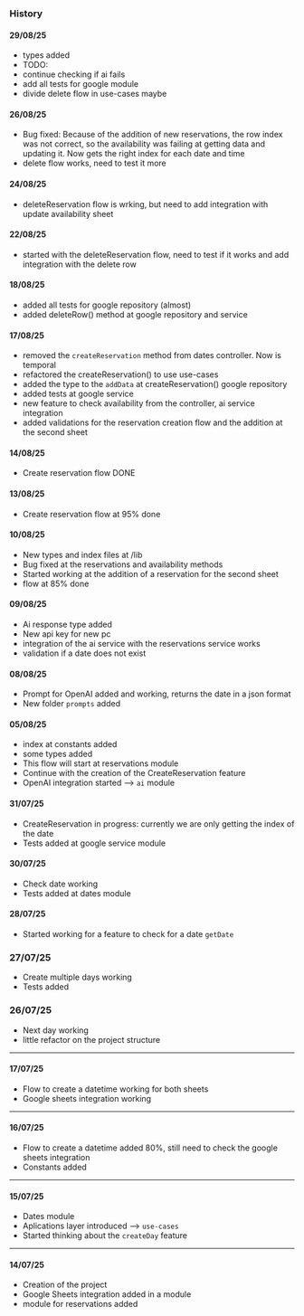 ### History

#### 29/08/25
- types added 
- TODO:
 - continue checking if ai fails 
 - add all tests for google module
 - divide delete flow in use-cases maybe

#### 26/08/25
- Bug fixed: Because of the addition of new reservations, the row index was not correct, so the availability was failing at getting data and updating it. Now gets the right index for each date and time
- delete flow works, need to test it more

#### 24/08/25
- deleteReservation flow is wrking, but need to add integration with update availability sheet

#### 22/08/25
- started with the deleteReservation flow, need to test if it works and add integration with the delete row

#### 18/08/25
- added all tests for google repository (almost)
- added deleteRow() method at google repository and service

#### 17/08/25
- removed the `createReservation` method from dates controller. Now is temporal
- refactored the createReservation() to use use-cases
- added the type to the `addData` at createReservation() google repository
- added tests at google service
- new feature to check availability from the controller, ai service integration
- added validations for the reservation creation flow and the addition at the second sheet

#### 14/08/25
- Create reservation flow DONE
 

#### 13/08/25
- Create reservation flow at 95% done

#### 10/08/25
- New types and index files at /lib
- Bug fixed at the reservations and availability methods
- Started working at the addition of a reservation for the second sheet
- flow at 85% done

#### 09/08/25
- Ai response type added
- New api key for new pc
- integration of the ai service with the reservations service works
- validation if a date does not exist

#### 08/08/25
- Prompt for OpenAI added and working, returns the date in a json format
- New folder `prompts` added

#### 05/08/25
- index at constants added
- some types added
- This flow will start at reservations module
- Continue with the creation of the CreateReservation feature
- OpenAI integration started --> `ai` module


#### 31/07/25
- CreateReservation in progress: currently we are only getting the index of the date
- Tests added at google service module


#### 30/07/25
- Check date working
- Tests added at dates module


#### 28/07/25
- Started working for a feature to check for a date `getDate`

### 27/07/25
- Create multiple days working
- Tests added

### 26/07/25
- Next day working
- little refactor on the project structure

---
#### 17/07/25
- Flow to create a datetime working for both sheets
- Google sheets integration working

---
#### 16/07/25
- Flow to create a datetime added 80%, still need to check the google sheets integration
- Constants added

---
#### 15/07/25
- Dates module
- Aplications layer introduced --> `use-cases`
- Started thinking about the `createDay` feature

---
#### 14/07/25
- Creation of the project
- Google Sheets integration added in a module
- module for reservations added